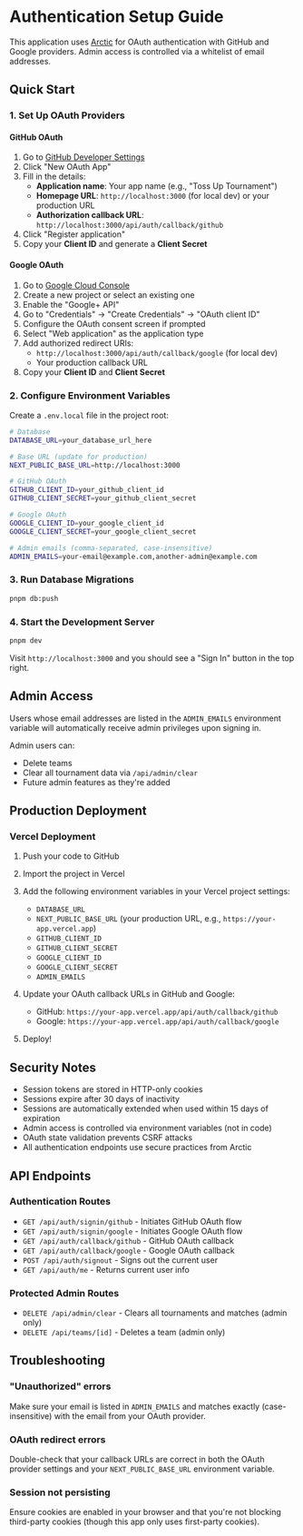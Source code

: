 # Authentication Setup Guide

This application uses [Arctic](https://arcticjs.dev/) for OAuth authentication with GitHub and Google providers. Admin access is controlled via a whitelist of email addresses.

## Quick Start

### 1. Set Up OAuth Providers

#### GitHub OAuth

1. Go to [GitHub Developer Settings](https://github.com/settings/developers)
2. Click "New OAuth App"
3. Fill in the details:
   - **Application name**: Your app name (e.g., "Toss Up Tournament")
   - **Homepage URL**: `http://localhost:3000` (for local dev) or your production URL
   - **Authorization callback URL**: `http://localhost:3000/api/auth/callback/github`
4. Click "Register application"
5. Copy your **Client ID** and generate a **Client Secret**

#### Google OAuth

1. Go to [Google Cloud Console](https://console.cloud.google.com/)
2. Create a new project or select an existing one
3. Enable the "Google+ API"
4. Go to "Credentials" → "Create Credentials" → "OAuth client ID"
5. Configure the OAuth consent screen if prompted
6. Select "Web application" as the application type
7. Add authorized redirect URIs:
   - `http://localhost:3000/api/auth/callback/google` (for local dev)
   - Your production callback URL
8. Copy your **Client ID** and **Client Secret**

### 2. Configure Environment Variables

Create a `.env.local` file in the project root:

```bash
# Database
DATABASE_URL=your_database_url_here

# Base URL (update for production)
NEXT_PUBLIC_BASE_URL=http://localhost:3000

# GitHub OAuth
GITHUB_CLIENT_ID=your_github_client_id
GITHUB_CLIENT_SECRET=your_github_client_secret

# Google OAuth
GOOGLE_CLIENT_ID=your_google_client_id
GOOGLE_CLIENT_SECRET=your_google_client_secret

# Admin emails (comma-separated, case-insensitive)
ADMIN_EMAILS=your-email@example.com,another-admin@example.com
```

### 3. Run Database Migrations

```bash
pnpm db:push
```

### 4. Start the Development Server

```bash
pnpm dev
```

Visit `http://localhost:3000` and you should see a "Sign In" button in the top right.

## Admin Access

Users whose email addresses are listed in the `ADMIN_EMAILS` environment variable will automatically receive admin privileges upon signing in.

Admin users can:
- Delete teams
- Clear all tournament data via `/api/admin/clear`
- Future admin features as they're added

## Production Deployment

### Vercel Deployment

1. Push your code to GitHub
2. Import the project in Vercel
3. Add the following environment variables in your Vercel project settings:
   - `DATABASE_URL`
   - `NEXT_PUBLIC_BASE_URL` (your production URL, e.g., `https://your-app.vercel.app`)
   - `GITHUB_CLIENT_ID`
   - `GITHUB_CLIENT_SECRET`
   - `GOOGLE_CLIENT_ID`
   - `GOOGLE_CLIENT_SECRET`
   - `ADMIN_EMAILS`

4. Update your OAuth callback URLs in GitHub and Google:
   - GitHub: `https://your-app.vercel.app/api/auth/callback/github`
   - Google: `https://your-app.vercel.app/api/auth/callback/google`

5. Deploy!

## Security Notes

- Session tokens are stored in HTTP-only cookies
- Sessions expire after 30 days of inactivity
- Sessions are automatically extended when used within 15 days of expiration
- Admin access is controlled via environment variables (not in code)
- OAuth state validation prevents CSRF attacks
- All authentication endpoints use secure practices from Arctic

## API Endpoints

### Authentication Routes

- `GET /api/auth/signin/github` - Initiates GitHub OAuth flow
- `GET /api/auth/signin/google` - Initiates Google OAuth flow
- `GET /api/auth/callback/github` - GitHub OAuth callback
- `GET /api/auth/callback/google` - Google OAuth callback
- `POST /api/auth/signout` - Signs out the current user
- `GET /api/auth/me` - Returns current user info

### Protected Admin Routes

- `DELETE /api/admin/clear` - Clears all tournaments and matches (admin only)
- `DELETE /api/teams/[id]` - Deletes a team (admin only)

## Troubleshooting

### "Unauthorized" errors

Make sure your email is listed in `ADMIN_EMAILS` and matches exactly (case-insensitive) with the email from your OAuth provider.

### OAuth redirect errors

Double-check that your callback URLs are correct in both the OAuth provider settings and your `NEXT_PUBLIC_BASE_URL` environment variable.

### Session not persisting

Ensure cookies are enabled in your browser and that you're not blocking third-party cookies (though this app only uses first-party cookies).
